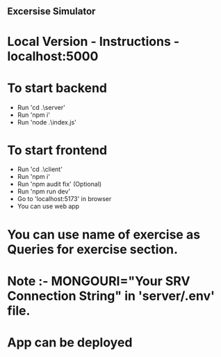 ## Excersise Simulator 

# Local Version - Instructions - localhost:5000

# To start backend 
- Run 'cd .\server\'
- Run 'npm i'
- Run 'node .\index.js'

# To start frontend
- Run 'cd .\client\'
- Run 'npm i'
- Run 'npm audit fix' (Optional)
- Run 'npm run dev'
- Go to 'localhost:5173' in browser
- You can use web app

# You can use name of exercise as Queries for exercise section.  

# Note :- MONGOURI="Your SRV Connection String" in 'server/.env' file. 

# App can be deployed  
